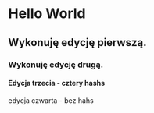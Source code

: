 # Hello World

## Wykonuję edycję pierwszą.

### Wykonuję edycję drugą.
#### Edycja trzecia - cztery hashs

edycja czwarta - bez hahs


